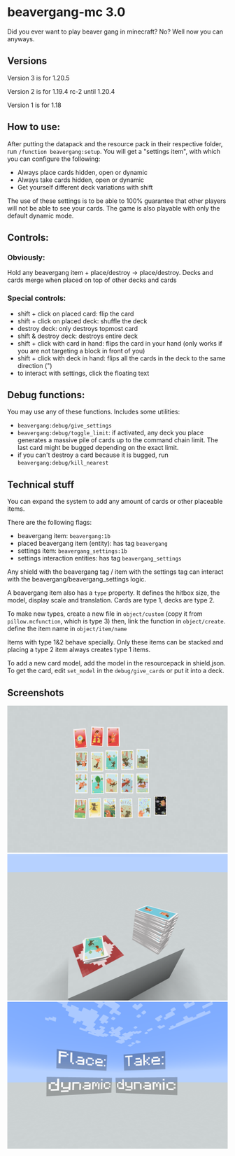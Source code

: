 # beavergang-mc 3.0

Did you ever want to play beaver gang in minecraft? No? Well now you can anyways.

## Versions
Version 3 is for 1.20.5

Version 2 is for 1.19.4 rc-2 until 1.20.4

Version 1 is for 1.18

## How to use:
After putting the datapack and the resource pack in their respective folder, run `/function beavergang:setup`.
You will get a "settings item", with which you can configure the following:

- Always place cards hidden, open or dynamic
- Always take cards hidden, open or dynamic
- Get yourself different deck variations with shift

The use of these settings is to be able to 100% guarantee that other players will not be able to see your cards. The game is also playable with only the default dynamic mode. 

## Controls:

### Obviously:
Hold any beavergang item + place/destroy -> place/destroy.
Decks and cards merge when placed on top of other decks and cards

### Special controls:
- shift + click on placed card: flip the card
- shift + click on placed deck: shuffle the deck
- destroy deck: only destroys topmost card
- shift & destroy deck: destroys entire deck
- shift + click with card in hand: flips the card in your hand (only works if you are not targeting a block in front of you)
- shift + click with deck in hand: flips all the cards in the deck to the same direction (")
- to interact with settings, click the floating text

## Debug functions:
You may use any of these functions. Includes some utilities:
- `beavergang:debug/give_settings`
- `beavergang:debug/toggle_limit`: if activated, any deck you place generates a massive pile of cards up to the command chain limit. The last card might be bugged depending on the exact limit.
- if you can't destroy a card because it is bugged, run `beavergang:debug/kill_nearest`

## Technical stuff
You can expand the system to add any amount of cards or other placeable items.

There are the following flags:
- beavergang item: `beavergang:1b`
- placed beavergang item (entity): has tag `beavergang`
- settings item: `beavergang_settings:1b`
- settings interaction entities: has tag `beavergang_settings`

Any shield with the beavergang tag / item with the settings tag can interact with the beavergang/beavergang_settings logic.

A beavergang item also has a `type` property.
It defines the hitbox size, the model, display scale and translation. Cards are type 1, decks are type 2.

To make new types, create a new file in `object/custom` (copy it from `pillow.mcfunction`, which is type 3) then, link the function in `object/create`. define the item name in `object/item/name`

Items with type 1&2 behave specially. Only these items can be stacked and placing a type 2 item always creates type 1 items.

To add a new card model, add the model in the resourcepack in shield.json. To get the card, edit `set_model` in the `debug/give_cards` or put it into a deck.

## Screenshots
![all cards](https://github.com/Avvvvvvie/beavergang-mc/blob/main/1.19.4/screenshots/2023-12-20_17.05.25.png)
![decks](https://github.com/Avvvvvvie/beavergang-mc/blob/main/1.19.4/screenshots/2023-12-20_17.07.42.png)
![settings](https://github.com/Avvvvvvie/beavergang-mc/blob/main/1.19.4/screenshots/2023-12-20_17.09.11.png)
